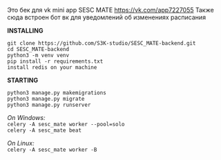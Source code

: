 Это бек для vk mini app SESC MATE https://vk.com/app7227055
Также сюда встроен бот вк для уведомлений об изменениях расписания


**INSTALLING**

`git clone https://github.com/S3K-studio/SESC_MATE-backend.git`  
`cd SESC_MATE-backend`  
`python3 -m venv venv`  
`pip install -r requirements.txt`  
`install redis on your machine`

**STARTING**

`python3 manage.py makemigrations`  
`python3 manage.py migrate`  
`python3 manage.py runserver`

*On Windows:*   
`celery -A sesc_mate worker --pool=solo`    
`celery -A sesc_mate beat`  

*On Linux:*   
`celery -A sesc_mate worker -B`
